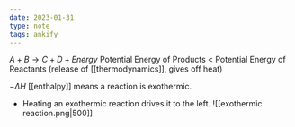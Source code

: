 ```yaml
---
date: 2023-01-31
type: note
tags: ankify
---
```


$A+B\rightarrow C+D+Energy$
Potential Energy of Products < Potential Energy of Reactants (release of [[thermodynamics]], gives off heat)

$- \Delta H$ [[enthalpy]] means a reaction is exothermic.
- Heating an exothermic reaction drives it to the left.
![[exothermic reaction.png|500]]
